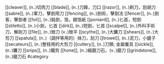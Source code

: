 [[cleaver]], (n．)切肉刀 
[[blade]], (n．)刀鋒，刀口 
[[razor]], (n．)剃刀，刮胡刀 
[[sabre]], (n．)軍刀，擊劍用刀 
[[fencing]], (n．)劍術，擊劍法 
[[fencer]], (n．)劍客，擊劍者 
[[foil]], (n．)鈍劍，箔，錫箔紙 
[[poniard]], (n．)匕首，短劍 
[[stiletto]], (n．)小劍，匕首 
[[dirk]], (n．)短劍，匕首 
[[scalpel]], (n．)外科手術刀，解剖刀 
[[file]], (n．)銼刀 (v．)銼平 
[[scythe]], (n．)大鐮刀 
[[shears]], (n．)大剪刀 
[[spatula]], (n．)（調拌等用的）抹刀，刮刀 
[[trowel]], (n．)泥刀，小鏟子 
[[secateurs]], (n．)整枝用的大剪刀 
[[cutlery]], (n．)刀類; 金屬餐具 
[[sickle]], (n．)鐮刀 
[[snips]], (n．)鐵剪 
[[hone]], (n．)細磨刀石，(v．)磨刀 
[[grindstone]], (n．)磨刀石 
#category
